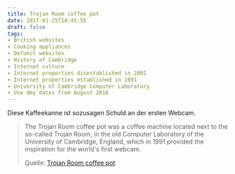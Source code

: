 ```yaml
---
title: Trojan Room coffee pot
date: 2017-01-25T18:45:55
draft: false
tags:
- British websites
- Cooking appliances
- Defunct websites
- History of Cambridge
- Internet culture
- Internet properties disestablished in 2001
- Internet properties established in 1991
- University of Cambridge Computer Laboratory
- Use dmy dates from August 2016
---
```


Diese Kaffeekanne ist sozusagen Schuld an der ersten Webcam.

> The Trojan Room coffee pot was a coffee machine located next to the so-called
> Trojan Room, in the old Computer Laboratory of the University of Cambridge,
> England, which in 1991 provided the inspiration for the world's first webcam.
>
> Quelle: [Trojan Room coffee pot](https://en.wikipedia.org/wiki/Trojan_Room_coffee_pot)


